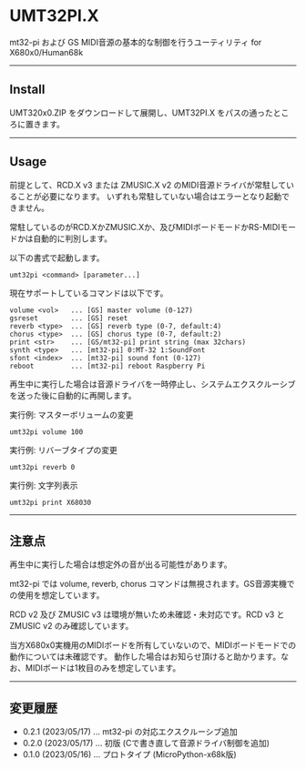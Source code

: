 # UMT32PI.X

mt32-pi および GS MIDI音源の基本的な制御を行うユーティリティ for X680x0/Human68k

---

## Install

UMT320x0.ZIP をダウンロードして展開し、UMT32PI.X をパスの通ったところに置きます。

---

## Usage

前提として、RCD.X v3 または ZMUSIC.X v2 のMIDI音源ドライバが常駐していることが必要になります。
いずれも常駐していない場合はエラーとなり起動できません。

常駐しているのがRCD.XかZMUSIC.Xか、及びMIDIボードモードかRS-MIDIモードかは自動的に判別します。

以下の書式で起動します。

    umt32pi <command> [parameter...]

現在サポートしているコマンドは以下です。

    volume <vol>   ... [GS] master volume (0-127)
    gsreset        ... [GS] reset
    reverb <type>  ... [GS] reverb type (0-7, default:4)
    chorus <type>  ... [GS] chorus type (0-7, default:2)
    print <str>    ... [GS/mt32-pi] print string (max 32chars)
    synth <type>   ... [mt32-pi] 0:MT-32 1:SoundFont
    sfont <index>  ... [mt32-pi] sound font (0-127)
    reboot         ... [mt32-pi] reboot Raspberry Pi

再生中に実行した場合は音源ドライバを一時停止し、システムエクスクルーシブを送った後に自動的に再開します。

実行例: マスターボリュームの変更

    umt32pi volume 100

実行例: リバーブタイプの変更

    umt32pi reverb 0

実行例: 文字列表示

    umt32pi print X68030

---

## 注意点

再生中に実行した場合は想定外の音が出る可能性があります。

mt32-pi では volume, reverb, chorus コマンドは無視されます。GS音源実機での使用を想定しています。

RCD v2 及び ZMUSIC v3 は環境が無いため未確認・未対応です。RCD v3 と ZMUSIC v2 のみ確認しています。

当方X680x0実機用のMIDIボードを所有していないので、MIDIボードモードでの動作については未確認です。
動作した場合はお知らせ頂けると助かります。なお、MIDIボードは1枚目のみを想定しています。

---

## 変更履歴

* 0.2.1 (2023/05/17) ... mt32-pi の対応エクスクルーシブ追加
* 0.2.0 (2023/05/17) ... 初版 (Cで書き直して音源ドライバ制御を追加)
* 0.1.0 (2023/05/16) ... プロトタイプ (MicroPython-x68k版)